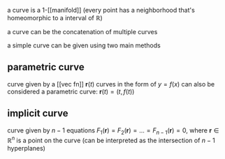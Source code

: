 a curve is a 1-[[manifold]] (every point has a neighborhood that's homeomorphic to a interval of $\mathbb{R}$)

a curve can be the concatenation of multiple curves

a simple curve can be given using two main methods

## parametric curve
curve given by a [[vec fn]] $\mathbf{r}(t)$
curves in the form of $y=f(x)$ can also be considered a parametric curve: $\mathbf{r}(t) = (t, f(t))$

## implicit curve
curve given by $n-1$ equations $F_1(\mathbf{r}) = F_2(\mathbf{r}) = ... = F_{n-1}(\mathbf{r}) = 0$, where $\mathbf{r} \in \mathbb{R}^n$ is a point on the curve (can be interpreted as the intersection of $n-1$ hyperplanes)